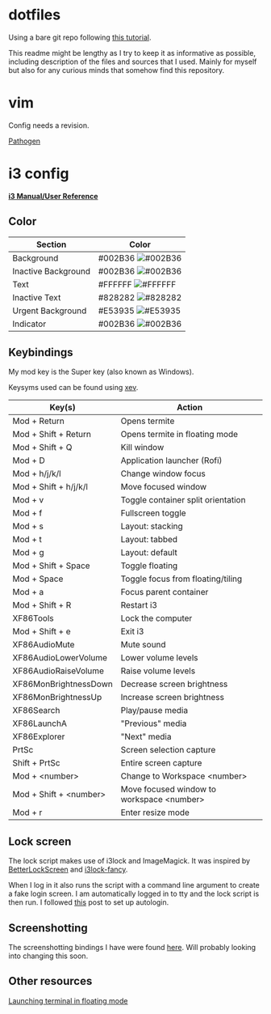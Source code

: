 # dotfiles
Using a bare git repo following [this tutorial](https://developer.atlassian.com/blog/2016/02/best-way-to-store-dotfiles-git-bare-repo/).

This readme might be lengthy as I try to keep it as informative as possible, including description of the files and sources that I used. Mainly for myself but also for any curious minds that somehow find this repository.

# vim
Config needs a revision.

[Pathogen](https://github.com/almos98/dotfiles/blob/master/.vim/autoload/pathogen.vim)

# i3 config
[**i3 Manual/User Reference**](https://i3wm.org/docs/userguide.html)

## Color

| Section | Color |
| ------- | ----- |
| Background | #002B36 ![#002B36](https://placehold.it/15/002B36/000000?text=+) |
| Inactive Background | #002B36 ![#002B36](https://placehold.it/15/002B36/000000?text=+) |
| Text | #FFFFFF ![#FFFFFF](https://placehold.it/15/FFFFFF/000000?text=+) |
| Inactive Text | #828282 ![#828282](https://placehold.it/15/828282/000000?text=+) |
| Urgent Background | #E53935 ![#E53935](https://placehold.it/15/E53935/000000?text=+) |
| Indicator | #002B36 ![#002B36](https://placehold.it/15/002B36/000000?text=+) |

## Keybindings
My mod key is the Super key (also known as Windows).

Keysyms used can be found using [xev](https://www.archlinux.org/packages/extra/x86_64/xorg-xev/).

| Key(s) | Action |
| ------ | ------ |
| Mod + Return | Opens termite |
| Mod + Shift + Return | Opens termite in floating mode |
| Mod + Shift + Q | Kill window |
| Mod + D | Application launcher (Rofi) |
| Mod + h/j/k/l | Change window focus |
| Mod + Shift + h/j/k/l | Move focused window |
| Mod + v | Toggle container split orientation |
| Mod + f | Fullscreen toggle |
| Mod + s | Layout: stacking |
| Mod + t | Layout: tabbed |
| Mod + g | Layout: default |
| Mod + Shift + Space | Toggle floating |
| Mod + Space | Toggle focus from floating/tiling |
| Mod + a | Focus parent container |
| Mod + Shift + R | Restart i3 |
| XF86Tools | Lock the computer |
| Mod + Shift + e | Exit i3 |
| XF86AudioMute | Mute sound |
| XF86AudioLowerVolume | Lower volume levels |
| XF86AudioRaiseVolume | Raise volume levels |
| XF86MonBrightnessDown | Decrease screen brightness |
| XF86MonBrightnessUp | Increase screen brightness |
| XF86Search | Play/pause media |
| XF86LaunchA | "Previous" media |
| XF86Explorer | "Next" media |
| PrtSc | Screen selection capture |
| Shift + PrtSc | Entire screen capture |
| Mod + \<number\> | Change to Workspace \<number\> |
| Mod + Shift + \<number\> | Move focused window to workspace \<number\> |
| Mod + r | Enter resize mode |

## Lock screen
The lock script makes use of i3lock and ImageMagick. It was inspired by
[BetterLockScreen](https://github.com/pavanjadhaw/betterlockscreen/blob/master/README.md)
and [i3lock-fancy](https://github.com/meskarune/i3lock-fancy).

When I log in it also runs the script with a command line argument to create a
fake login screen. I am automatically logged in to tty and the lock script is
then run. I followed
[this](https://unix.stackexchange.com/questions/42359/how-can-i-autologin-to-desktop-with-systemd)
post to set up autologin.

## Screenshotting
The screenshotting bindings I have were found
[here](https://www.reddit.com/r/i3wm/comments/65vis5/screenshot_commands_from_my_i3_config/).
Will probably looking into changing this soon.

## Other resources
[Launching terminal in floating mode](https://faq.i3wm.org/question/5866/two-keybindings-for-starting-terminal-normally-and-floating/index.html%3Fanswer=5867.html#post-id-5867)

